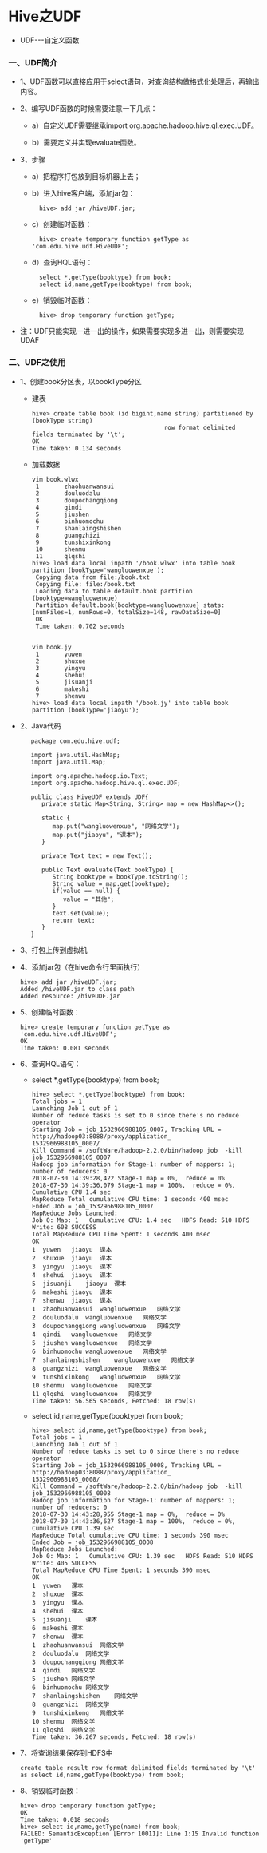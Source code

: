 # Hive之UDF

* UDF---自定义函数

### 一、UDF简介

* 1、UDF函数可以直接应用于select语句，对查询结构做格式化处理后，再输出内容。

* 2、编写UDF函数的时候需要注意一下几点：

    * a）自定义UDF需要继承import org.apache.hadoop.hive.ql.exec.UDF。

    * b）需要定义并实现evaluate函数。


* 3、步骤

    * a）把程序打包放到目标机器上去；

    * b）进入hive客户端，添加jar包：
    
            hive> add jar /hiveUDF.jar;

    * c）创建临时函数：
    
            hive> create temporary function getType as 'com.edu.hive.udf.HiveUDF';

    * d）查询HQL语句：

            select *,getType(booktype) from book;
            select id,name,getType(booktype) from book;
            

    * e）销毁临时函数：
    
            hive> drop temporary function getType;
            
            
* 注：UDF只能实现一进一出的操作，如果需要实现多进一出，则需要实现UDAF


### 二、UDF之使用

* 1、创建book分区表，以bookType分区

   * 建表
   
         hive> create table book (id bigint,name string) partitioned by (bookType string) 
                                              row format delimited fields terminated by '\t';
         OK
         Time taken: 0.134 seconds

   * 加载数据
   
         vim book.wlwx
          1       zhaohuanwansui
          2       douluodalu
          3       doupochangqiong
          4       qindi
          5       jiushen
          6       binhuomochu
          7       shanlaingshishen
          8       guangzhizi
          9       tunshixinkong
          10      shenmu
          11      qlqshi
         hive> load data local inpath '/book.wlwx' into table book partition (bookType='wangluowenxue');
          Copying data from file:/book.txt
          Copying file: file:/book.txt
          Loading data to table default.book partition (booktype=wangluowenxue)
          Partition default.book{booktype=wangluowenxue} stats: [numFiles=1, numRows=0, totalSize=148, rawDataSize=0]
          OK
          Time taken: 0.702 seconds   


         vim book.jy
          1       yuwen
          2       shuxue
          3       yingyu
          4       shehui
          5       jisuanji
          6       makeshi
          7       shenwu
         hive> load data local inpath '/book.jy' into table book partition (bookType='jiaoyu');

* 2、Java代码

         package com.edu.hive.udf;

         import java.util.HashMap;
         import java.util.Map;

         import org.apache.hadoop.io.Text;
         import org.apache.hadoop.hive.ql.exec.UDF;

         public class HiveUDF extends UDF{
            private static Map<String, String> map = new HashMap<>();

            static {
               map.put("wangluowenxue", "网络文学");
               map.put("jiaoyu", "课本");
            }

            private Text text = new Text();

            public Text evaluate(Text bookType) {
               String booktype = bookType.toString();
               String value = map.get(booktype);
               if(value == null) {
                  value = "其他";
               }
               text.set(value);
               return text;
            }
         }

* 3、打包上传到虚拟机

* 4、添加jar包（在hive命令行里面执行）

      hive> add jar /hiveUDF.jar;
      Added /hiveUDF.jar to class path
      Added resource: /hiveUDF.jar

* 5、创建临时函数：

      hive> create temporary function getType as 'com.edu.hive.udf.HiveUDF';
      OK
      Time taken: 0.081 seconds

* 6、查询HQL语句：

   * select *,getType(booktype) from book;
   
         hive> select *,getType(booktype) from book;
         Total jobs = 1
         Launching Job 1 out of 1
         Number of reduce tasks is set to 0 since there's no reduce operator
         Starting Job = job_1532966988105_0007, Tracking URL = http://hadoop03:8088/proxy/application_
         1532966988105_0007/
         Kill Command = /softWare/hadoop-2.2.0/bin/hadoop job  -kill job_1532966988105_0007
         Hadoop job information for Stage-1: number of mappers: 1; number of reducers: 0
         2018-07-30 14:39:28,422 Stage-1 map = 0%,  reduce = 0%
         2018-07-30 14:39:36,079 Stage-1 map = 100%,  reduce = 0%, Cumulative CPU 1.4 sec
         MapReduce Total cumulative CPU time: 1 seconds 400 msec
         Ended Job = job_1532966988105_0007
         MapReduce Jobs Launched: 
         Job 0: Map: 1   Cumulative CPU: 1.4 sec   HDFS Read: 510 HDFS Write: 608 SUCCESS
         Total MapReduce CPU Time Spent: 1 seconds 400 msec
         OK
         1	yuwen	jiaoyu	课本
         2	shuxue	jiaoyu	课本
         3	yingyu	jiaoyu	课本
         4	shehui	jiaoyu	课本
         5	jisuanji	jiaoyu	课本
         6	makeshi	jiaoyu	课本
         7	shenwu	jiaoyu	课本
         1	zhaohuanwansui	wangluowenxue	网络文学
         2	douluodalu	wangluowenxue	网络文学
         3	doupochangqiong	wangluowenxue	网络文学
         4	qindi	wangluowenxue	网络文学
         5	jiushen	wangluowenxue	网络文学
         6	binhuomochu	wangluowenxue	网络文学
         7	shanlaingshishen	wangluowenxue	网络文学
         8	guangzhizi	wangluowenxue	网络文学
         9	tunshixinkong	wangluowenxue	网络文学
         10	shenmu	wangluowenxue	网络文学
         11	qlqshi	wangluowenxue	网络文学
         Time taken: 56.565 seconds, Fetched: 18 row(s)

   * select id,name,getType(booktype) from book;

         hive> select id,name,getType(booktype) from book;
         Total jobs = 1
         Launching Job 1 out of 1
         Number of reduce tasks is set to 0 since there's no reduce operator
         Starting Job = job_1532966988105_0008, Tracking URL = http://hadoop03:8088/proxy/application_
         1532966988105_0008/
         Kill Command = /softWare/hadoop-2.2.0/bin/hadoop job  -kill job_1532966988105_0008
         Hadoop job information for Stage-1: number of mappers: 1; number of reducers: 0
         2018-07-30 14:43:28,955 Stage-1 map = 0%,  reduce = 0%
         2018-07-30 14:43:36,627 Stage-1 map = 100%,  reduce = 0%, Cumulative CPU 1.39 sec
         MapReduce Total cumulative CPU time: 1 seconds 390 msec
         Ended Job = job_1532966988105_0008
         MapReduce Jobs Launched: 
         Job 0: Map: 1   Cumulative CPU: 1.39 sec   HDFS Read: 510 HDFS Write: 405 SUCCESS
         Total MapReduce CPU Time Spent: 1 seconds 390 msec
         OK
         1	yuwen	课本
         2	shuxue	课本
         3	yingyu	课本
         4	shehui	课本
         5	jisuanji	课本
         6	makeshi	课本
         7	shenwu	课本
         1	zhaohuanwansui	网络文学
         2	douluodalu	网络文学
         3	doupochangqiong	网络文学
         4	qindi	网络文学
         5	jiushen	网络文学
         6	binhuomochu	网络文学
         7	shanlaingshishen	网络文学
         8	guangzhizi	网络文学
         9	tunshixinkong	网络文学
         10	shenmu	网络文学
         11	qlqshi	网络文学
         Time taken: 36.267 seconds, Fetched: 18 row(s)

* 7、将查询结果保存到HDFS中

      create table result row format delimited fields terminated by '\t' as select id,name,getType(booktype) from book;

* 8、销毁临时函数：

      hive> drop temporary function getType;       
      OK
      Time taken: 0.018 seconds
      hive> select id,name,getType(name) from book;
      FAILED: SemanticException [Error 10011]: Line 1:15 Invalid function 'getType'











